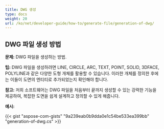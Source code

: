 ```yaml
---
title: DWG 생성
type: docs
weight: 20
url: /ko/net/developer-guide/how-to/generate-file/generation-of-dwg/
---
```


## **DWG 파일 생성 방법**

**문제:** DWG 파일을 생성하는 방법.

**팁:** DWG 파일을 생성하려면 LINE, CIRCLE, ARC, TEXT, POINT, SOLID, 3DFACE, POLYLINE과 같은 다양한 도형 개체를 활용할 수 있습니다. 이러한 개체를 정의한 후에는 이들이 도면의 엔티티로 추가되었는지 확인해야 합니다.

**참고:** 저희 소프트웨어는 DWG 파일을 처음부터 끝까지 생성할 수 있는 강력한 기능을 제공하여, 복잡한 도면을 쉽게 설계하고 정의할 수 있게 해줍니다.

**예시:**

{{< gist "aspose-com-gists" "9a239eab0b9dda0e1c54be533ea399bb" "generation-of-dwg.cs" >}}

